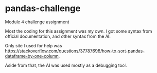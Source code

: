 # pandas-challenge
Module 4 challenge assignment

Most the coding for this assignment was my own. I got some syntax from official documentation, and other syntax from the AI. 

Only site I used for help was https://stackoverflow.com/questions/37787698/how-to-sort-pandas-dataframe-by-one-column.

Aside from that, the AI was used mostly as a debugging tool.
